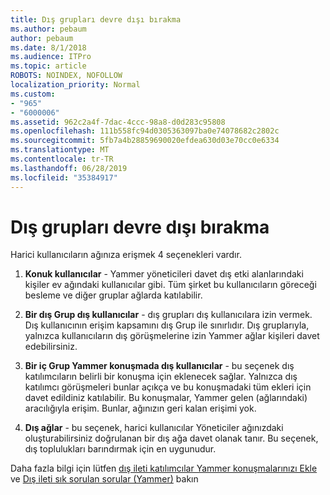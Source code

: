 ```yaml
---
title: Dış grupları devre dışı bırakma
ms.author: pebaum
author: pebaum
ms.date: 8/1/2018
ms.audience: ITPro
ms.topic: article
ROBOTS: NOINDEX, NOFOLLOW
localization_priority: Normal
ms.custom:
- "965"
- "6000006"
ms.assetid: 962c2a4f-7dac-4ccc-98a8-d0d283c95808
ms.openlocfilehash: 111b558fc94d0305363097ba0e74078682c2802c
ms.sourcegitcommit: 5fb7a4b28859690020efdea630d03e70cc0e6334
ms.translationtype: MT
ms.contentlocale: tr-TR
ms.lasthandoff: 06/28/2019
ms.locfileid: "35384917"
---
```

# <a name="how-to-disable-external-groups"></a>Dış grupları devre dışı bırakma

Harici kullanıcıların ağınıza erişmek 4 seçenekleri vardır.
  
1. **Konuk kullanıcılar** - Yammer yöneticileri davet dış etki alanlarındaki kişiler ev ağındaki kullanıcılar gibi. Tüm şirket bu kullanıcıların göreceği besleme ve diğer gruplar ağlarda katılabilir.

2. **Bir dış Grup dış kullanıcılar** - dış grupları dış kullanıcılara izin vermek. Dış kullanıcının erişim kapsamını dış Grup ile sınırlıdır. Dış gruplarıyla, yalnızca kullanıcıların dış görüşmelerine izin Yammer ağlar kişileri davet edebilirsiniz.

3. **Bir iç Grup Yammer konuşmada dış kullanıcılar** - bu seçenek dış katılımcıların belirli bir konuşma için eklenecek sağlar. Yalnızca dış katılımcı görüşmeleri bunlar açıkça ve bu konuşmadaki tüm ekleri için davet edildiniz katılabilir. Bu konuşmalar, Yammer gelen (ağlarındaki) aracılığıyla erişim. Bunlar, ağınızın geri kalan erişimi yok.

4. **Dış ağlar** - bu seçenek, harici kullanıcılar Yöneticiler ağınızdaki oluşturabilirsiniz doğrulanan bir dış ağa davet olanak tanır. Bu seçenek, dış toplulukları barındırmak için en uygunudur.

Daha fazla bilgi için lütfen [dış ileti katılımcılar Yammer konuşmalarınızı Ekle](https://support.office.com/article/add-external-messaging-participants-to-your-yammer-conversations-423653bb-86b2-4eac-9d7e-dca121f7c16c?ui=en-US&amp;rs=en-US&amp;ad=US) ve [Dış ileti sık sorulan sorular (Yammer)](https://support.office.com/article/External-messaging-FAQ-Yammer-35b59d6c-bb1c-4541-bf19-9f67d2f2b199) bakın
  